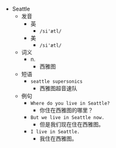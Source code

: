 - Seattle
  - 发音
    - 英
      - `/si'ætl/`
    - 美
      - `/si'ætl/`
  - 词义
    - n.
      - 西雅图
  - 短语
    - `seattle supersonics`
      - 西雅图超音速队 
  - 例句
    - `Where do you live in Seattle?`
      - 你住在西雅图的哪里？
    - `But we live in Seattle now.`
      - 但是我们现在住在西雅图。
    - `I live in Seattle.`
      - 我住在西雅图。

